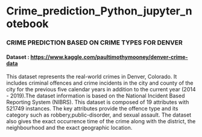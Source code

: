 # Crime_prediction_Python_jupyter_notebook



### CRIME PREDICTION BASED ON CRIME TYPES FOR DENVER

#### Dataset : https://www.kaggle.com/paultimothymooney/denver-crime-data

This dataset represents the real-world crimes in Denver, Colorado. It includes criminal offences and crime incidents in the city and county of the city for the previous five calendar years in addition to the current year (2014 - 2019).The dataset information is based on the National Incident Based Reporting System (NIBRS). This dataset is composed of 19 attributes with 521749 instances. The key attributes provide the offence type and its category such as robbery,public-disorder, and sexual assault. The dataset also gives the exact occurrence time of the crime along with the district, the neighbourhood and the exact geographic location.
